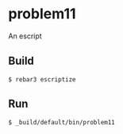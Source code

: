 problem11
=====

An escript

Build
-----

    $ rebar3 escriptize

Run
---

    $ _build/default/bin/problem11

